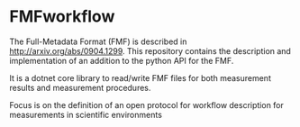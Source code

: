# FMFworkflow

The Full-Metadata Format (FMF) is described in http://arxiv.org/abs/0904.1299. This repository contains the description and implementation of an addition to the python API for the FMF.

It is a dotnet core library to read/write FMF files for both measurement results and measurement procedures.

Focus is on the definition of an open protocol for workflow description for measurements in scientific environments